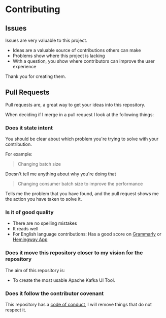# Contributing

## Issues

Issues are very valuable to this project.

  - Ideas are a valuable source of contributions others can make
  - Problems show where this project is lacking
  - With a question, you show where contributors can improve the user
    experience

Thank you for creating them.

## Pull Requests

Pull requests are, a great way to get your ideas into this repository.

When deciding if I merge in a pull request I look at the following
things:

### Does it state intent

You should be clear about which problem you're trying to solve with your
contribution.

For example:

> Changing batch size

Doesn't tell me anything about why you're doing that

> Changing consumer batch size to improve the performance

Tells me the problem that you have found, and the pull request shows me
the action you have taken to solve it.

### Is it of good quality

  - There are no spelling mistakes
  - It reads well
  - For English language contributions: Has a good score on
    [Grammarly](grammarly.com) or [Hemingway
    App](http://www.hemingwayapp.com/)

### Does it move this repository closer to my vision for the repository

The aim of this repository is:

  - To create the most usable Apache Kafka UI Tool.

### Does it follow the contributor covenant

This repository has a [code of conduct](CODE_OF_CONDUCT.md), I will
remove things that do not respect it.
